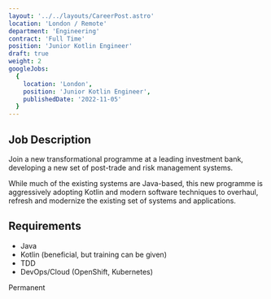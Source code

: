 ```yaml
---
layout: '../../layouts/CareerPost.astro'
location: 'London / Remote'
department: 'Engineering'
contract: 'Full Time'
position: 'Junior Kotlin Engineer'
draft: true
weight: 2
googleJobs:
  {
    location: 'London',
    position: 'Junior Kotlin Engineer',
    publishedDate: '2022-11-05'
  }
---
```


## Job Description

Join a new transformational programme at a leading investment bank, developing a
new set of post-trade and risk management systems.

While much of the existing systems are Java-based, this new programme is
aggressively adopting Kotlin and modern software techniques to overhaul, refresh
and modernize the existing set of systems and applications.

## Requirements

- Java
- Kotlin (beneficial, but training can be given)
- TDD
- DevOps/Cloud (OpenShift, Kubernetes)

Permanent
